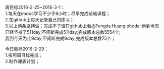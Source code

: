 周目标2016-2-25~2016-3-1：<br/>
1.每天在imooc学习不少于8小时；尽早完成前端课程；<br/>
2.在github上每天记录自己的练习；<br/>
3.以上两条坚持做；完成不了请在github上看@Fengda Huang  phodal  他到今天已经坚持了511day;不间断完成511day;完成版本总数5554个;<br/>
我到今天为止9day;不间断完成9day;完成版本总数75个；<br/>


今日目标2016-2-29：<br/>
1.按照周目标完成；<br/>
2.制作课表计划；

